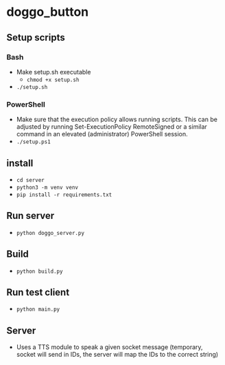 ﻿# doggo_button

## Setup scripts

### Bash
- Make setup.sh executable
  - `chmod +x setup.sh`
- `./setup.sh`

### PowerShell
- Make sure that the execution policy allows running scripts. This can be adjusted by running Set-ExecutionPolicy RemoteSigned or a similar command in an elevated (administrator) PowerShell session.
- `./setup.ps1`

## install
- `cd server`
- `python3 -m venv venv`
- `pip install -r requirements.txt`

## Run server
- `python doggo_server.py`

## Build
- `python build.py`

## Run test client
- `python main.py`


## Server

- Uses a TTS module to speak a given socket message (temporary, socket will send in IDs, the server will map the IDs to the correct string)
